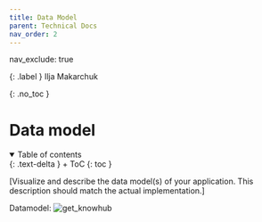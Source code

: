 ```yaml
---
title: Data Model
parent: Technical Docs
nav_order: 2
---
```

nav_exclude: true

{: .label }
Ilja Makarchuk

{: .no_toc }
# Data model

<details open markdown="block">
{: .text-delta }
<summary>Table of contents</summary>
+ ToC
{: toc }
</details>

[Visualize and describe the data model(s) of your application. This description should match the actual implementation.]


Datamodel:
![get_knowhub](assets/images/Knowhub.png)